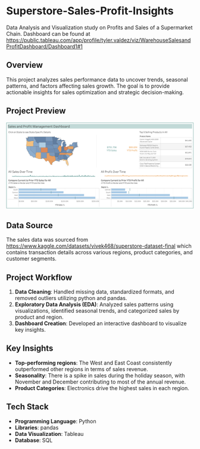 # Superstore-Sales-Profit-Insights
Data Analysis and Visualization study on Profits and Sales of a Supermarket Chain. Dashboard can be found at https://public.tableau.com/app/profile/tyler.valdez/viz/WarehouseSalesandProfitDashboard/Dashboard1#1

## Overview
This project analyzes sales performance data to uncover trends, seasonal patterns, and factors affecting sales growth. The goal is to provide actionable insights for sales optimization and strategic decision-making.

## Project Preview
![Sales Dashboard](Graphs/Dashboard_Screenshot.png)

## Data Source
The sales data was sourced from https://www.kaggle.com/datasets/vivek468/superstore-dataset-final which contains transaction details across various regions, product categories, and customer segments.

## Project Workflow
1. **Data Cleaning**: Handled missing data, standardized formats, and removed outliers utilizing python and pandas.
2. **Exploratory Data Analysis (EDA)**: Analyzed sales patterns using visualizations, identified seasonal trends, and categorized sales by product and region.
3. **Dashboard Creation**: Developed an interactive dashboard to visualize key insights.

## Key Insights
- **Top-performing regions**: The West and East Coast consistently outperformed other regions in terms of sales revenue.
- **Seasonality**: There is a spike in sales during the holiday season, with November and December contributing to most of the annual revenue.
- **Product Categories**: Electronics drive the highest sales in each region.

## Tech Stack
- **Programming Language**: Python
- **Libraries**: pandas
- **Data Visualization**: Tableau
- **Database**: SQL
